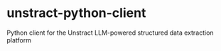 # unstract-python-client
Python client for the Unstract LLM-powered structured data extraction platform
